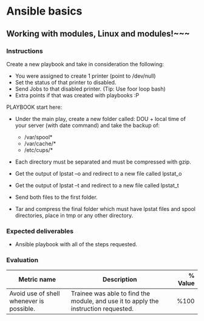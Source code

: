 # Ansible basics
## Working with modules, Linux and modules!~~~

### Instructions
Create a new playbook and take in consideration the following:
  - You were assigned to create 1 printer (point to /dev/null)
  - Set the status of that printer to disabled.
  - Send Jobs to that disabled printer. (Tip: Use foor loop bash)
  - Extra points if that was created with playbooks :P

PLAYBOOK start here:

  - Under the main play, create a new folder called: DOU + local time of
your server (with date command) and take the backup of:
    - /var/spool* 
    - /var/cache/* 
    - /etc/cups/*

  - Each directory must be separated and must be compressed with gzip.

  - Get the output of lpstat –o and redirect to a new file called lpstat_o
  - Get the output of lpstat –t and redirect to a new file called lpstat_t
  - Send both files to the first folder.
  - Tar and compress the final folder which must have lpstat files and
spool directories, place in tmp or any other directory.

### Expected deliverables
- Ansible playbook with all of the steps requested.

### Evaluation

| Metric name | Description | % Value |
| ----------- |-------------| -------:|
| Avoid use of shell whenever is possible. | Trainee was able to find the module, and use it to apply the instruction requested. | %100 |
